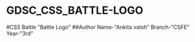 # GDSC_CSS_BATTLE-LOGO
#CSS Battle
"Battle Logo"
##Author
Name-"Ankita vatsh"
Branch-"CSFE"
Year-"3rd"
